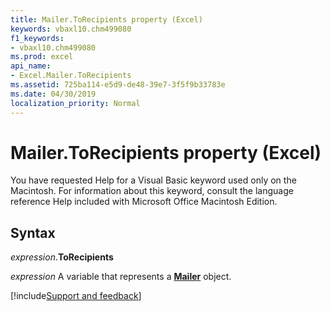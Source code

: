 ```yaml
---
title: Mailer.ToRecipients property (Excel)
keywords: vbaxl10.chm499080
f1_keywords:
- vbaxl10.chm499080
ms.prod: excel
api_name:
- Excel.Mailer.ToRecipients
ms.assetid: 725ba114-e5d9-de48-39e7-3f5f9b33783e
ms.date: 04/30/2019
localization_priority: Normal
---
```



# Mailer.ToRecipients property (Excel)

You have requested Help for a Visual Basic keyword used only on the Macintosh. For information about this keyword, consult the language reference Help included with Microsoft Office Macintosh Edition.


## Syntax

_expression_.**ToRecipients**

_expression_ A variable that represents a **[Mailer](Excel.Mailer.md)** object.




[!include[Support and feedback](~/includes/feedback-boilerplate.md)]